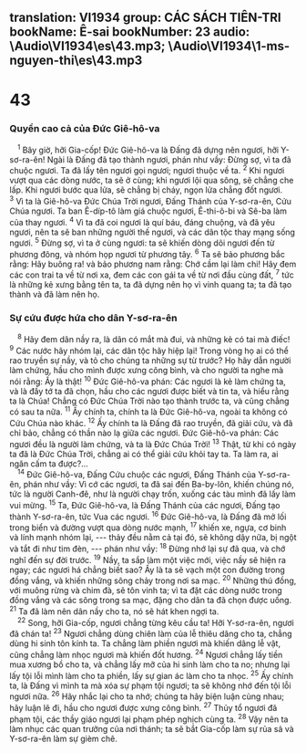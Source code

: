 translation: VI1934
group: CÁC SÁCH TIÊN-TRI
bookName: Ê-sai 
bookNumber: 23
audio: \Audio\VI1934\es\43.mp3; \Audio\VI1934\1-ms-nguyen-thi\es\43.mp3
-------

<div class="title"><h1>43</h1><h3>Quyền cao cả của Đức Giê-hô-va</h3></div>
<span class="verse es_43_1"> <sup>1</sup> Bây giờ, hỡi Gia-cốp! Đức Giê-hô-va là Đấng đã dựng nên ngươi, hỡi Y-sơ-ra-ên! Ngài là Đấng đã tạo thành ngươi, phán như vầy: Đừng sợ, vì ta đã chuộc ngươi. Ta đã lấy tên ngươi gọi ngươi; ngươi thuộc về ta. </span>
<span class="verse es_43_2"><sup>2</sup> Khi ngươi vượt qua các dòng nước, ta sẽ ở cùng; khi ngươi lội qua sông, sẽ chẳng che lấp. Khi ngươi bước qua lửa, sẽ chẳng bị cháy, ngọn lửa chẳng đốt ngươi. </span>
<span class="verse es_43_3"><sup>3</sup> Vì ta là Giê-hô-va Đức Chúa Trời ngươi, Đấng Thánh của Y-sơ-ra-ên, Cứu Chúa ngươi. Ta ban Ê-díp-tô làm giá chuộc ngươi, Ê-thi-ô-bi và Sê-ba làm của thay ngươi. </span>
<span class="verse es_43_4"><sup>4</sup> Vì ta đã coi ngươi là quí báu, đáng chuộng, và đã yêu ngươi, nên ta sẽ ban những người thế ngươi, và các dân tộc thay mạng sống ngươi. </span>
<span class="verse es_43_5"><sup>5</sup> Đừng sợ, vì ta ở cùng ngươi: ta sẽ khiến dòng dõi ngươi đến từ phương đông, và nhóm họp ngươi từ phương tây. </span>
<span class="verse es_43_6"><sup>6</sup> Ta sẽ bảo phương bắc rằng: Hãy buông ra! và bảo phương nam rằng: Chớ cầm lại làm chi! Hãy đem các con trai ta về từ nơi xa, đem các con gái ta về từ nơi đầu cùng đất, </span>
<span class="verse es_43_7"><sup>7</sup> tức là những kẻ xưng bằng tên ta, ta đã dựng nên họ vì vinh quang ta; ta đã tạo thành và đã làm nên họ. <br/></span>
<div class="title"><h3>Sự cứu được hứa cho dân Y-sơ-ra-ên</h3></div>
<span class="verse es_43_8"> <sup>8</sup> Hãy đem dân nầy ra, là dân có mắt mà đui, và những kẻ có tai mà điếc! </span>
<span class="verse es_43_9"><sup>9</sup> Các nước hãy nhóm lại, các dân tộc hãy hiệp lại! Trong vòng họ ai có thể rao truyền sự nầy, và tỏ cho chúng ta những sự từ trước? Họ hãy dẫn người làm chứng, hầu cho mình được xưng công bình, và cho người ta nghe mà nói rằng: Ấy là thật! </span>
<span class="verse es_43_10"><sup>10</sup> Đức Giê-hô-va phán: Các ngươi là kẻ làm chứng ta, và là đầy tớ ta đã chọn, hầu cho các ngươi được biết và tin ta, và hiểu rằng ta là Chúa! Chẳng có Đức Chúa Trời nào tạo thành trước ta, và cũng chẳng có sau ta nữa. </span>
<span class="verse es_43_11"><sup>11</sup> Ấy chính ta, chính ta là Đức Giê-hô-va, ngoài ta không có Cứu Chúa nào khác. </span>
<span class="verse es_43_12"><sup>12</sup> Ấy chính ta là Đấng đã rao truyền, đã giải cứu, và đã chỉ bảo, chẳng có thần nào lạ giữa các ngươi. Đức Giê-hô-va phán: Các ngươi đều là người làm chứng, và ta là Đức Chúa Trời! </span>
<span class="verse es_43_13"><sup>13</sup> Thật, từ khi có ngày ta đã là Đức Chúa Trời, chẳng ai có thể giải cứu khỏi tay ta. Ta làm ra, ai ngăn cấm ta được?… <br/></span>
<span class="verse es_43_14"> <sup>14</sup> Đức Giê-hô-va, Đấng Cứu chuộc các ngươi, Đấng Thánh của Y-sơ-ra-ên, phán như vầy: Vì cớ các ngươi, ta đã sai đến Ba-by-lôn, khiến chúng nó, tức là người Canh-đê, như là người chạy trốn, xuống các tàu mình đã lấy làm vui mừng. </span>
<span class="verse es_43_15"><sup>15</sup> Ta, Đức Giê-hô-va, là Đấng Thánh của các ngươi, Đấng tạo thành Y-sơ-ra-ên, tức Vua các ngươi. </span>
<span class="verse es_43_16"><sup>16</sup> Đức Giê-hô-va, là Đấng đã mở lối trong biển và đường vượt qua dòng nước mạnh, </span>
<span class="verse es_43_17"><sup>17</sup> khiến xe, ngựa, cơ binh và lính mạnh nhóm lại, --- thảy đều nằm cả tại đó, sẽ không dậy nữa, bị ngột và tắt đi như tim đèn, --- phán như vầy: </span>
<span class="verse es_43_18"><sup>18</sup> Đừng nhớ lại sự đã qua, và chớ nghĩ đến sự đời trước. </span>
<span class="verse es_43_19"><sup>19</sup> Nầy, ta sắp làm một việc mới, việc nầy sẽ hiện ra ngay; các ngươi há chẳng biết sao? Ấy là ta sẽ vạch một con đường trong đồng vắng, và khiến những sông chảy trong nơi sa mạc. </span>
<span class="verse es_43_20"><sup>20</sup> Những thú đồng, với muông rừng và chim đà, sẽ tôn vinh ta; vì ta đặt các dòng nước trong đồng vắng và các sông trong sa mạc, đặng cho dân ta đã chọn được uống. </span>
<span class="verse es_43_21"><sup>21</sup> Ta đã làm nên dân nầy cho ta, nó sẽ hát khen ngợi ta. <br/></span>
<span class="verse es_43_22"> <sup>22</sup> Song, hỡi Gia-cốp, ngươi chẳng từng kêu cầu ta! Hỡi Y-sơ-ra-ên, ngươi đã chán ta! </span>
<span class="verse es_43_23"><sup>23</sup> Ngươi chẳng dùng chiên làm của lễ thiêu dâng cho ta, chẳng dùng hi sinh tôn kính ta. Ta chẳng làm phiền ngươi mà khiến dâng lễ vật, cũng chẳng làm nhọc ngươi mà khiến đốt hương. </span>
<span class="verse es_43_24"><sup>24</sup> Ngươi chẳng lấy tiền mua xương bồ cho ta, và chẳng lấy mỡ của hi sinh làm cho ta no; nhưng lại lấy tội lỗi mình làm cho ta phiền, lấy sự gian ác làm cho ta nhọc. </span>
<span class="verse es_43_25"><sup>25</sup> Ấy chính ta, là Đấng vì mình ta mà xóa sự phạm tội ngươi; ta sẽ không nhớ đến tội lỗi ngươi nữa. </span>
<span class="verse es_43_26"><sup>26</sup> Hãy nhắc lại cho ta nhớ; chúng ta hãy biện luận cùng nhau; hãy luận lẽ đi, hầu cho ngươi được xưng công bình. </span>
<span class="verse es_43_27"><sup>27</sup> Thủy tổ ngươi đã phạm tội, các thầy giáo ngươi lại phạm phép nghịch cùng ta. </span>
<span class="verse es_43_28"><sup>28</sup> Vậy nên ta làm nhục các quan trưởng của nơi thánh; ta sẽ bắt Gia-cốp làm sự rủa sả và Y-sơ-ra-ên làm sự gièm chê. <br/></span>
